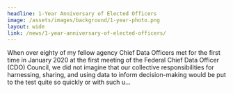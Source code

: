 ```yaml
---
headline: 1-Year Anniversary of Elected Officers
image: /assets/images/background/1-year-photo.png
layout: wide
link: /news/1-year-anniversary-of-elected-officers/
---
```

When over eighty of my fellow agency Chief Data Officers met for the first time in January 2020 at the first meeting of the Federal Chief Data Officer (CDO) Council, we did not imagine that our collective responsibilities for harnessing, sharing, and using data to inform decision-making would be put to the test quite so quickly or with such u...